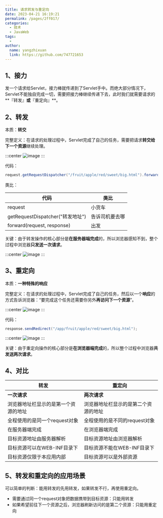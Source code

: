 ```yaml
---
title: 请求转发与重定向
date: 2023-04-21 16:19:21
permalink: /pages/2ff017/
categories:
  - 技术
  - JavaWeb
tags:
  - 
author: 
  name: yangzhixuan
  link: https://github.com/747721653
---
```

## 1、接力

发一个请求给Servlet，接力棒就传递到了Servlet手中。而绝大部分情况下，Servlet不能独自完成一切，需要把接力棒继续传递下去，此时我们就需要请求的**『转发』**或**『重定向』**。

## 2、转发

本质：**转交**

完整定义：在请求的处理过程中，Servlet完成了自己的任务，需要把请求**转交给下一个资源**继续处理。

:::center
![image](https://cdn.jsdelivr.net/gh/747721653/picx-images-hosting@master/javaweb/image.55i8lzbw2q00.webp)
:::

代码：

```java
request.getRequestDispatcher("/fruit/apple/red/sweet/big.html").forward(request, response);
```

类比：

| 代码                             | 类比           |
| -------------------------------- | -------------- |
| request                          | 小货车         |
| getRequestDispatcher("转发地址") | 告诉司机要去哪 |
| forward(request, response)       | 出发           |

关键：由于转发操作的核心部分是**在服务器端完成**的，所以浏览器感知不到，整个过程中浏览器**只发送一次请求**。

:::center
![image](https://cdn.jsdelivr.net/gh/747721653/picx-images-hosting@master/javaweb/image.unsq9shpp9s.webp)
:::

## 3、重定向

本质：**一种特殊的响应**

完整定义：在请求的处理过程中，Servlet完成了自己的任务，然后以一个**响应**的方式告诉浏览器：“要完成这个任务还需要你另外**再访问下一个资源**”。

:::center
![image](https://cdn.jsdelivr.net/gh/747721653/picx-images-hosting@master/javaweb/image.6eym1rcpg340.webp)
:::

代码：

```java
response.sendRedirect("/app/fruit/apple/red/sweet/big.html");
```

:::center
![image](https://cdn.jsdelivr.net/gh/747721653/picx-images-hosting@master/javaweb/image.6e3sk17bnpw0.webp)
:::

关键：由于重定向操作的核心部分是**在浏览器端完成**的，所以整个过程中浏览器**共发送两次请求**。

## 4、对比

| 转发                                 | 重定向                               |
| ------------------------------------ | ------------------------------------ |
| **一次请求**                         | **两次请求**                         |
| 浏览器地址栏显示的是第一个资源的地址 | 浏览器地址栏显示的是第二个资源的地址 |
| 全程使用的是同一个request对象        | 全程使用的是不同的request对象        |
| 在服务器端完成                       | 在浏览器端完成                       |
| 目标资源地址由服务器解析             | 目标资源地址由浏览器解析             |
| 目标资源可以在WEB-INF目录下          | 目标资源不能在WEB-INF目录下          |
| 目标资源仅限于本应用内部             | 目标资源可以是外部资源               |

## 5、转发和重定向的应用场景

可以简单的判断：能用转发的先用转发，如果转发不行，再使用重定向。

- 需要通过同一个request对象把数据携带到目标资源：只能用转发
- 如果希望前往下一个资源之后，浏览器刷新访问的是第二个资源：只能用重定向

